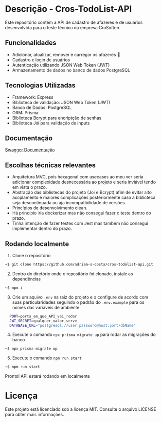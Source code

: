# Descrição - Cros-TodoList-API

Este repositório contém a API de cadastro de afazeres e de usuários desenvolvida para o teste técnico da empresa CroSoften.

## Funcionalidades

- Adicionar, atualizar, remover e carregar os afazeres 📝
- Cadastro e login de usuários
- Autenticação utilizando JSON Web Token (JWT)
- Armazenamento de dados no banco de dados PostgreSQL

## Tecnologias Utilizadas

- Framework: Express
- Biblioteca de validação: JSON Web Token (JWT)
- Banco de Dados: PostgreSQL
- ORM: Prisma
- Biblioteca Bcrypt para encriptção de senhas
- Biblioteca Joi para validação de inputs

## Documentação

[Swagger Documentação](https://app.swaggerhub.com/apis/pinkglb/Cros-TodoList-API/1.0.0)

## Escolhas técnicas relevantes

- Arquitetura MVC, pois hexagonal com usecases ao meu ver seria adicionar complexidade desnecessária ao projeto e seria inviável tendo em vista o prazo.
- Abstração das bibliotecas do projeto (Joi e Bcrypt) afim de evitar alto acoplamento e maiores complicações posteriormente caso a biblioteca seja descontinuada ou aja incompatibilidade de versões.
- Princípios de desenvolvimento clean.
- Há princípio iria dockerizar mas não consegui fazer o teste dentro do prazo.
- Tinha intenção de fazer testes com Jest mas também não consegui implementar dentro do prazo.

## Rodando localmente

1. Clone o repositório

```bash
~$ git clone https://github.com/adrian-s-costa/cros-todolist-api.git
```

2. Dentro do diretório onde o repositório foi clonado, instale as dependências

```bash
~$ npm i
```

3. Crie um aquivo `.env` na raíz do projeto e o configure de acordo com suas particularidades seguindo o padrão do `.env.example` para os nomes das variáveis de ambiente

```bash
  PORT=porta_em_que_API_vai_rodar
  JWT_SECRET=qualquer_valor_serve
  DATABASE_URL="postgresql://user:password@host:port/dbName"
```

4. Execute o comando `npx prisma migrate up` para rodar as migrações do banco

```bash
~$ npx prisma migrate up
```

5. Execute o comando `npm run start`

```bash
~$ npm run start
```

Pronto! API estará rodando em localmente <br/>

# Licença

Este projeto está licenciado sob a licença MIT. Consulte o arquivo LICENSE para obter mais informações.
